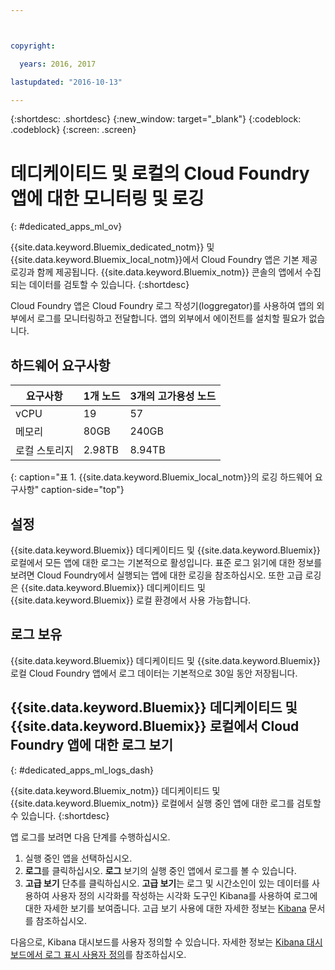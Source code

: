 ```yaml
---



copyright:

  years: 2016, 2017

lastupdated: "2016-10-13"

---
```


{:shortdesc: .shortdesc}
{:new_window: target="_blank"}
{:codeblock: .codeblock}
{:screen: .screen}

<!-- audience blue staging only begin -->

# 데디케이티드 및 로컬의 Cloud Foundry 앱에 대한 모니터링 및 로깅
{: #dedicated_apps_ml_ov}


{{site.data.keyword.Bluemix_dedicated_notm}} 및 {{site.data.keyword.Bluemix_local_notm}}에서 Cloud Foundry 앱은 기본 제공 로깅과 함께 제공됩니다. {{site.data.keyword.Bluemix_notm}} 콘솔의 앱에서 수집되는 데이터를 검토할 수 있습니다.
{:shortdesc}

Cloud Foundry 앱은 Cloud Foundry 로그 작성기(loggregator)를 사용하여 앱의 외부에서 로그를 모니터링하고 전달합니다. 앱의 외부에서 에이전트를 설치할 필요가 없습니다. 

## 하드웨어 요구사항


| **요구사항** |    **1개 노드**     | **3개의 고가용성 노드** |
|-----------------|-------------------|-------------------|
vCPU | 19 | 57 |
메모리 | 80GB | 240GB |
로컬 스토리지 | 2.98TB | 8.94TB |
{: caption="표 1. {{site.data.keyword.Bluemix_local_notm}}의 로깅 하드웨어 요구사항" caption-side="top"}

## 설정

{{site.data.keyword.Bluemix}} 데디케이티드 및 {{site.data.keyword.Bluemix}} 로컬에서 모든 앱에 대한 로그는 기본적으로 활성입니다. 표준 로그 읽기에 대한 정보를 보려면 Cloud Foundry에서 실행되는 앱에 대한 로깅을 참조하십시오. 또한 고급 로깅은 {{site.data.keyword.Bluemix}} 데디케이티드 및 {{site.data.keyword.Bluemix}} 로컬 환경에서 사용 가능합니다.

## 로그 보유

{{site.data.keyword.Bluemix}} 데디케이티드 및 {{site.data.keyword.Bluemix}} 로컬 Cloud Foundry 앱에서 로그 데이터는 기본적으로 30일 동안 저장됩니다.

## {{site.data.keyword.Bluemix}} 데디케이티드 및 {{site.data.keyword.Bluemix}} 로컬에서 Cloud Foundry 앱에 대한 로그 보기
{: #dedicated_apps_ml_logs_dash}

{{site.data.keyword.Bluemix_notm}} 데디케이티드 및 {{site.data.keyword.Bluemix_notm}} 로컬에서 실행 중인 앱에 대한 로그를 검토할 수 있습니다.
{:shortdesc}

앱 로그를 보려면 다음 단계를 수행하십시오.
1. 실행 중인 앱을 선택하십시오. 
2. **로그**를 클릭하십시오. **로그** 보기의 실행 중인 앱에서 로그를 볼 수 있습니다. 
4. **고급 보기** 단추를 클릭하십시오. **고급 보기**는 로그 및 시간소인이 있는 데이터를 사용하여 사용자 정의 시각화를 작성하는 시각화 도구인 Kibana를 사용하여 로그에 대한 자세한 보기를 보여줍니다. 고급 보기 사용에 대한 자세한 정보는 [Kibana](https://www.elastic.co/guide/en/kibana/current/index.html) 문서를 참조하십시오.

다음으로, Kibana 대시보드를 사용자 정의할 수 있습니다. 자세한 정보는 [Kibana 대시보드에서 로그 표시 사용자 정의](/docs/containers/monitoringandlogging/container_ml_logs.html#container_ml_dash_logs_custom)를 참조하십시오.

<!-- audience blue staging only end comment -->
